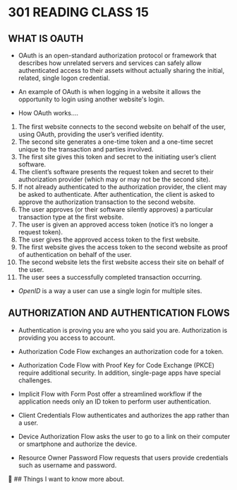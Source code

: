 # **301 READING CLASS 15**

## **WHAT IS OAUTH**

* OAuth is an open-standard authorization protocol or framework that describes how unrelated servers and services can safely allow authenticated access to their assets without actually sharing the initial, related, single logon credential.

* An example of OAuth is when logging in a website it allows the opportunity to login using another website's login.

* How OAuth works....
1. The first website connects to the second website on behalf of the user, using OAuth, providing the user’s verified identity.
2. The second site generates a one-time token and a one-time secret unique to the transaction and parties involved.
3. The first site gives this token and secret to the initiating user’s client software.
4. The client’s software presents the request token and secret to their authorization provider (which may or may not be the second site).
5. If not already authenticated to the authorization provider, the client may be asked to authenticate. After authentication, the client is asked to approve the authorization transaction to the second website.
6. The user approves (or their software silently approves) a particular transaction type at the first website.
7. The user is given an approved access token (notice it’s no longer a request token).
8. The user gives the approved access token to the first website.
9. The first website gives the access token to the second website as proof of authentication on behalf of the user.
10. The second website lets the first website access their site on behalf of the user.
11. The user sees a successfully completed transaction occurring.

* *OpenID* is a way a user can use a single login for multiple sites.

## **AUTHORIZATION AND AUTHENTICATION FLOWS**

* Authentication is proving you are who you said you are.  Authorization is providing you access to account.

* Authorization Code Flow exchanges an authorization code for a token.

* Authorization Code Flow with Proof Key for Code Exchange (PKCE) require additional security. In addition, single-page apps have special challenges.

* Implicit Flow with Form Post offer a streamlined workflow if the application needs only an ID token to perform user authentication.

* Client Credentials Flow authenticates and authorizes the app rather than a user.

* Device Authorization Flow asks the user to go to a link on their computer or smartphone and authorize the device.

* Resource Owner Password Flow requests that users provide credentials such as username and password.

:thinking: ## Things I want to know more about. 
